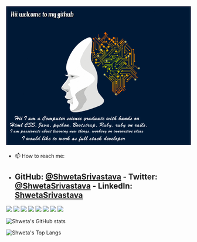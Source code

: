### <img src="605475e6277ec728660205.gif">

- 📫 How to reach me: 
- ## GitHub: [@ShwetaSrivastava](https://github.com/vidhishweta01) - Twitter: [@ShwetaSrivastava](https://twitter.com/vidhishweta01) - LinkedIn: [ShwetaSrivastava](https://www.linkedin.com/in/vidhishweta01/)





<img src="https://img.shields.io/badge/HTML5-E34F26?style=for-the-badge&logo=html5&logoColor=white"> <img src="https://img.shields.io/badge/CSS3-1572B6?style=for-the-badge&logo=css3&logoColor=white"> <img src="https://img.shields.io/badge/Sass-CC6699?style=for-the-badge&logo=sass&logoColor=white"> <img src="https://img.shields.io/badge/Bootstrap-563D7C?style=for-the-badge&logo=bootstrap&logoColor=white"> <img src="https://img.shields.io/badge/Ruby-CC342D?style=for-the-badge&logo=ruby&logoColor=white"> <img src="https://img.shields.io/badge/JavaScript-F7DF1E?style=for-the-badge&logo=javascript&logoColor=black"> <img src="https://img.shields.io/badge/Python-1572B6?style=for-the-badge&logo=css3&logoColor=white"> <img src="https://img.shields.io/badge/Ruby on rails-CC3242D?style=for-the-badge&logo=sass&logoColor=white">

![Shweta's GitHub stats](https://github-readme-stats.vercel.app/api?username=vidhishweta01&show_icons=true&theme=dracula) 

![Shweta's Top Langs](https://github-readme-stats.vercel.app/api/top-langs/?username=vidhishweta01&theme=dracula) 

